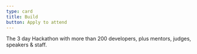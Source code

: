 ```yaml
---
type: card
title: Build
button: Apply to attend
---
```


 The 3 day Hackathon with more than 200 developers, plus mentors, judges, speakers & staff.